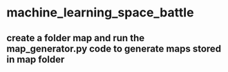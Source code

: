 # machine_learning_space_battle

## create a folder map and run the map_generator.py code to generate maps stored in map folder
